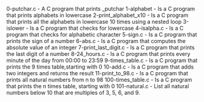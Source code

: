 0-putchar.c - A C program that prints _putchar
1-alphabet - Is a C program that prints alphabets in lowercase
2-print_alphabet_x10 - Is a C program that prints all the alphabets in lowercase 10 times using a nested loop
3-islower - Is a C program that checks for lowercase
4-isalpha.c - Is a C program that checks for alphabetic character
5-sign.c - Is a C program that prints the sign of a number
6-abs.c - Is a C program that computes the absolute value of an integer
7-print_last_digit.c - Is a C program that prints the last digit of a number
8-24_hours.c - Is a C program that prints every minute of the day from 00:00 to 23:59
9-times_table.c - Is a C program that prints the 9 times table,starting with 0
10-add.c - Is a C program that adds two integers and returns the result
11-print_to_98.c - Is a C program that prints all natural numbers from n to 98
100-times_table.c - Is a C program that prints the n times table, starting with 0
101-natural.c - List all natural numbers below 10 that are multiples of 3, 5, 6, and 9.
